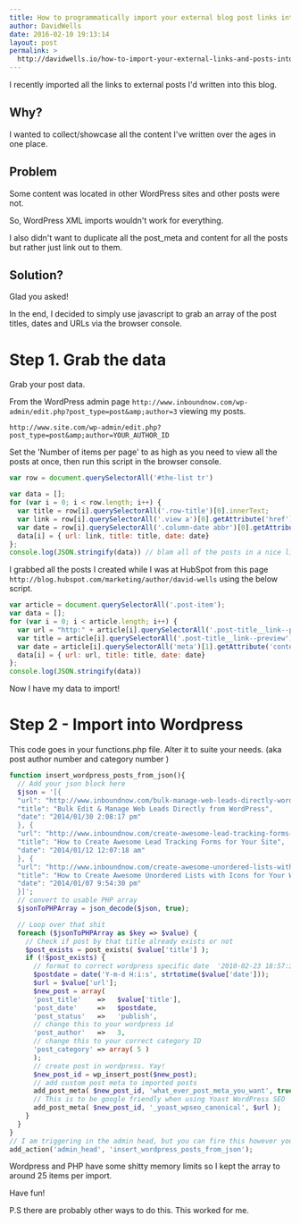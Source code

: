 ```yaml
---
title: How to programmatically import your external blog post links into WordPress
author: DavidWells
date: 2016-02-10 19:13:14
layout: post
permalink: >
  http://davidwells.io/how-to-import-your-external-links-and-posts-into-wordpress-via-javascript/
---
```


I recently imported all the links to external posts I'd written into this blog.

## Why?

I wanted to collect/showcase all the content I've written over the ages in one place.

## Problem

Some content was located in other WordPress sites and other posts were not.

So, WordPress XML imports wouldn't work for everything.

I also didn't want to duplicate all the post_meta and content for all the posts but rather just link out to them.

## Solution?

Glad you asked!

In the end, I decided to simply use javascript to grab an array of the post titles, dates and URLs via the browser console.

# Step 1. Grab the data

Grab your post data.

From the WordPress admin page `http://www.inboundnow.com/wp-admin/edit.php?post_type=post&amp;author=3` viewing my posts.

`http://www.site.com/wp-admin/edit.php?post_type=post&amp;author=YOUR_AUTHOR_ID`

Set the 'Number of items per page' to as high as you need to view all the posts at once, then run this script in the browser console.

```javascript
var row = document.querySelectorAll('#the-list tr')

var data = [];
for (var i = 0; i < row.length; i++) {
  var title = row[i].querySelectorAll('.row-title')[0].innerText;
  var link = row[i].querySelectorAll('.view a')[0].getAttribute('href');
  var date = row[i].querySelectorAll('.column-date abbr')[0].getAttribute('title');
  data[i] = { url: link, title: title, date: date}
};
console.log(JSON.stringify(data)) // blam all of the posts in a nice lil javascript array
```

I grabbed all the posts I created while I was at HubSpot from this page `http://blog.hubspot.com/marketing/author/david-wells` using the below script.

```javascript
var article = document.querySelectorAll('.post-item');
var data = [];
for (var i = 0; i < article.length; i++) {
  var url = "http:" + article[i].querySelectorAll('.post-title__link--preview')[0].getAttribute('href');
  var title = article[i].querySelectorAll('.post-title__link--preview')[0].innerText;
  var date = article[i].querySelectorAll('meta')[1].getAttribute('content');
  data[i] = { url: url, title: title, date: date}
};
console.log(JSON.stringify(data))
```

Now I have my data to import!

# Step 2 - Import into Wordpress

This code goes in your functions.php file. Alter it to suite your needs. (aka post author number and category number )

```php
function insert_wordpress_posts_from_json(){
  // Add your json block here
  $json = '[{
  "url": "http://www.inboundnow.com/bulk-manage-web-leads-directly-wordpress/",
  "title": "Bulk Edit & Manage Web Leads Directly from WordPress",
  "date": "2014/01/30 2:08:17 pm"
  }, {
  "url": "http://www.inboundnow.com/create-awesome-lead-tracking-forms-site/",
  "title": "How to Create Awesome Lead Tracking Forms for Your Site",
  "date": "2014/01/12 12:07:18 am"
  }, {
  "url": "http://www.inboundnow.com/create-awesome-unordered-lists-with-icons/",
  "title": "How to Create Awesome Unordered Lists with Icons for Your WordPress Site",
  "date": "2014/01/07 9:54:30 pm"
  }]';
  // convert to usable PHP array
  $jsonToPHPArray = json_decode($json, true);

  // Loop over that shit
  foreach ($jsonToPHPArray as $key => $value) {
    // Check if post by that title already exists or not
    $post_exists = post_exists( $value['title'] );
    if (!$post_exists) {
      // format to correct wordpress specific date  '2010-02-23 18:57:33'
      $postdate = date('Y-m-d H:i:s', strtotime($value['date']));
      $url = $value['url'];
      $new_post = array(
      'post_title'    =>   $value['title'],
      'post_date'     =>   $postdate,
      'post_status'   =>   'publish',
      // change this to your wordpress id
      'post_author'   =>   3,
      // change this to your correct category ID
      'post_category' => array( 5 )
      );
      // create post in wordpress. Yay!
      $new_post_id = wp_insert_post($new_post);
      // add custom post meta to imported posts
      add_post_meta( $new_post_id, 'what_ever_post_meta_you_want', true );
      // This is to be google friendly when using Yoast WordPress SEO
      add_post_meta( $new_post_id, '_yoast_wpseo_canonical', $url );
    }
  }
}
// I am triggering in the admin head, but you can fire this however you want
add_action('admin_head', 'insert_wordpress_posts_from_json');
```

Wordpress and PHP have some shitty memory limits so I kept the array to around 25 items per import.

Have fun!

P.S there are probably other ways to do this. This worked for me.
